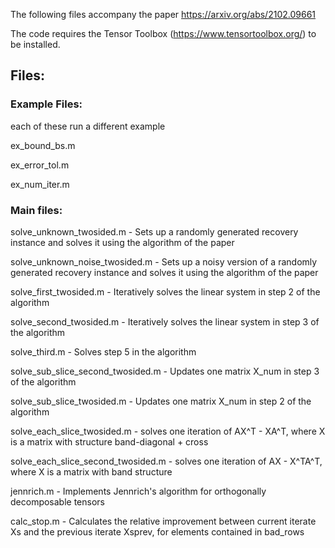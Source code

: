 The following files accompany the paper https://arxiv.org/abs/2102.09661

The code requires the Tensor Toolbox (https://www.tensortoolbox.org/) to be installed.

## Files:
### Example Files:

each of these run a different example

ex_bound_bs.m

ex_error_tol.m

ex_num_iter.m


### Main files:
solve_unknown_twosided.m - Sets up a randomly generated recovery instance and solves it using the algorithm of the paper

solve_unknown_noise_twosided.m - Sets up a noisy version of a randomly generated recovery instance and solves it using the algorithm of the paper

solve_first_twosided.m - Iteratively solves the linear system in step 2 of the algorithm

solve_second_twosided.m - Iteratively solves the linear system in step 3 of the algorithm

solve_third.m - Solves step 5 in the algorithm

solve_sub_slice_second_twosided.m - Updates one matrix X_num in step 3 of the algorithm

solve_sub_slice_twosided.m - Updates one matrix X_num in step 2 of the algorithm

solve_each_slice_twosided.m - solves one iteration of AX^T - XA^T, where X is a matrix with structure band-diagonal + cross

solve_each_slice_second_twosided.m - solves one iteration of AX - X^TA^T, where X is a matrix with band structure

jennrich.m - Implements Jennrich's algorithm for orthogonally decomposable tensors

calc_stop.m - Calculates the relative improvement between current iterate Xs and the previous iterate Xsprev, for elements contained in bad_rows
